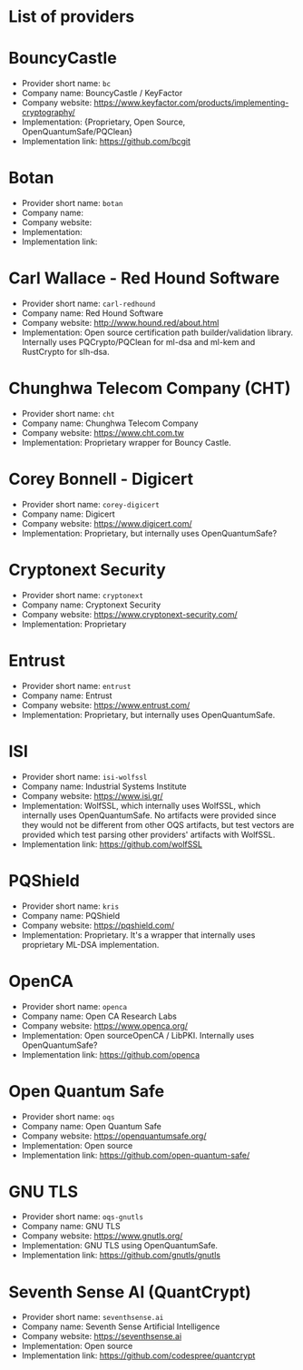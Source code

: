 # List of providers

# BouncyCastle

* Provider short name: `bc`
* Company name: BouncyCastle / KeyFactor
* Company website: https://www.keyfactor.com/products/implementing-cryptography/
* Implementation: {Proprietary, Open Source, OpenQuantumSafe/PQClean}
* Implementation link: https://github.com/bcgit


# Botan

* Provider short name: `botan`
* Company name:
* Company website:
* Implementation:
* Implementation link:


# Carl Wallace - Red Hound Software

* Provider short name: `carl-redhound`
* Company name: Red Hound Software
* Company website: http://www.hound.red/about.html
* Implementation: Open source certification path builder/validation library. Internally uses PQCrypto/PQClean for ml-dsa and ml-kem and RustCrypto for slh-dsa.

# Chunghwa Telecom Company (CHT)

* Provider short name: `cht`
* Company name: Chunghwa Telecom Company
* Company website: https://www.cht.com.tw
* Implementation: Proprietary wrapper for Bouncy Castle.

# Corey Bonnell - Digicert

* Provider short name: `corey-digicert`
* Company name: Digicert
* Company website: https://www.digicert.com/
* Implementation: Proprietary, but internally uses OpenQuantumSafe?


# Cryptonext Security

* Provider short name: `cryptonext`
* Company name: Cryptonext Security
* Company website: https://www.cryptonext-security.com/
* Implementation: Proprietary


# Entrust

* Provider short name: `entrust`
* Company name: Entrust
* Company website: https://www.entrust.com/
* Implementation: Proprietary, but internally uses OpenQuantumSafe.

# ISI

* Provider short name: `isi-wolfssl`
* Company name: Industrial Systems Institute
* Company website: https://www.isi.gr/
* Implementation: WolfSSL, which internally uses WolfSSL, which internally uses OpenQuantumSafe. No artifacts were provided since they would not be different from other OQS artifacts, but test vectors are provided which test parsing other providers' artifacts with WolfSSL.
* Implementation link: https://github.com/wolfSSL


# PQShield

* Provider short name: `kris`
* Company name: PQShield
* Company website: https://pqshield.com/
* Implementation: Proprietary. It's a wrapper that internally uses proprietary ML-DSA implementation.


# OpenCA

* Provider short name: `openca`
* Company name: Open CA Research Labs
* Company website: https://www.openca.org/
* Implementation: Open sourceOpenCA / LibPKI. Internally uses OpenQuantumSafe?
* Implementation link: https://github.com/openca


# Open Quantum Safe

* Provider short name: `oqs`
* Company name: Open Quantum Safe
* Company website: https://openquantumsafe.org/
* Implementation: Open source
* Implementation link: https://github.com/open-quantum-safe/


# GNU TLS

* Provider short name: `oqs-gnutls`
* Company name: GNU TLS
* Company website: https://www.gnutls.org/
* Implementation: GNU TLS using OpenQuantumSafe.
* Implementation link: https://github.com/gnutls/gnutls

# Seventh Sense AI (QuantCrypt)

* Provider short name: `seventhsense.ai`
* Company name: Seventh Sense Artificial Intelligence
* Company website: https://seventhsense.ai
* Implementation: Open source
* Implementation link: https://github.com/codespree/quantcrypt
